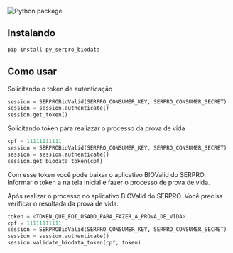 ![Python package](https://github.com/juliosmelo/py_serpro_biodata/workflows/Python%20package/badge.svg?branch=master)

## Instalando

```bash
pip install py_serpro_biodata
```

## Como usar

Solicitando o token de autenticação

```python
session = SERPROBioValid(SERPRO_CONSUMER_KEY, SERPRO_CONSUMER_SECRET)
session = session.authenticate()
session.get_token()
```

Solicitando token para realiazar o processo da prova de vida

```python
cpf = 11111111111
session = SERPROBioValid(SERPRO_CONSUMER_KEY, SERPRO_CONSUMER_SECRET)
session = session.authenticate()
session.get_biodata_token(cpf)
```

Com esse token você pode baixar o aplicativo BIOValid do SERPRO. Informar o token a na tela inicial e fazer o processo de prova de vida.

Após realizar o processo no aplicativo BIOValid do SERPRO. Você precisa verificar o resultada da prova de vida.

```python
token = <TOKEN_QUE_FOI_USADO_PARA_FAZER_A_PROVA_DE_VIDA>
cpf = 11111111111
session = SERPROBioValid(SERPRO_CONSUMER_KEY, SERPRO_CONSUMER_SECRET)
session = session.authenticate()
session.validate_biodata_token(cpf, token)
```
